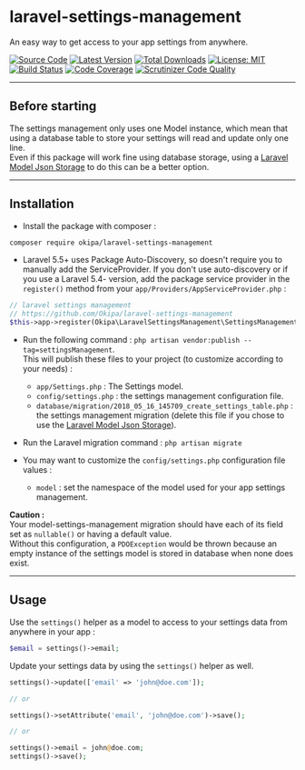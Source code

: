 # laravel-settings-management
An easy way to get access to your app settings from anywhere.

[![Source Code](https://img.shields.io/badge/source-okipa/laravel--settings--management-blue.svg)](https://github.com/Okipa/laravel-settings-management)
[![Latest Version](https://img.shields.io/github/release/okipa/laravel-settings-management.svg?style=flat-square)](https://github.com/Okipa/laravel-settings-management/releases)
[![Total Downloads](https://img.shields.io/packagist/dt/okipa/laravel-settings-management.svg?style=flat-square)](https://packagist.org/packages/okipa/laravel-settings-management)
[![License: MIT](https://img.shields.io/badge/License-MIT-blue.svg)](https://opensource.org/licenses/MIT)
[![Build Status](https://scrutinizer-ci.com/g/Okipa/laravel-settings-management/badges/build.png?b=master)](https://scrutinizer-ci.com/g/Okipa/laravel-settings-management/build-status/master)
[![Code Coverage](https://scrutinizer-ci.com/g/Okipa/laravel-settings-management/badges/coverage.png?b=master)](https://scrutinizer-ci.com/g/Okipa/laravel-settings-management/?branch=master)
[![Scrutinizer Code Quality](https://scrutinizer-ci.com/g/Okipa/laravel-settings-management/badges/quality-score.png?b=master)](https://scrutinizer-ci.com/g/Okipa/laravel-settings-management/?branch=master)

------------------------------------------------------------------------------------------------------------------------

## Before starting
The settings management only uses one Model instance, which mean that using a database table to store your settings will read and update only one line.  
Even if this package will work fine using database storage, using a [Laravel Model Json Storage](https://github.com/Okipa/laravel-model-json-storage) to do this can be a better option.

------------------------------------------------------------------------------------------------------------------------

## Installation

- Install the package with composer :
```bash
composer require okipa/laravel-settings-management
```

- Laravel 5.5+ uses Package Auto-Discovery, so doesn't require you to manually add the ServiceProvider.
If you don't use auto-discovery or if you use a Laravel 5.4- version, add the package service provider in the `register()` method from your `app/Providers/AppServiceProvider.php` :
```php
// laravel settings management
// https://github.com/Okipa/laravel-settings-management
$this->app->register(Okipa\LaravelSettingsManagement\SettingsManagementServiceProvider::class);
```

- Run the following command : `php artisan vendor:publish --tag=settingsManagement`.  
This will publish these files to your project (to customize according to your needs) :
    - `app/Settings.php` : The Settings model.
    - `config/settings.php` : the settings management configuration file.
    - `database/migration/2018_05_16_145709_create_settings_table.php` : the settings management migration (delete this file if you chose to use the [Laravel Model Json Storage](https://github.com/Okipa/laravel-model-json-storage)).

- Run the Laravel migration command : `php artisan migrate`
 
- You may want to customize the `config/settings.php` configuration file values :
    - `model` : set the namespace of the model used for your app settings management.
   
**Caution :**  
Your model-settings-management migration should have each of its field set as `nullable()` or having a default value.  
Without this configuration, a `PDOException` would be thrown because an empty instance of the settings model is stored in database when none does exist.

------------------------------------------------------------------------------------------------------------------------

## Usage

Use the `settings()` helper as a model to access to your settings data from anywhere in your app :
```php
$email = settings()->email;
```

Update your settings data by using the `settings()` helper as well.
```php
settings()->update(['email' => 'john@doe.com']);

// or

settings()->setAttribute('email', 'john@doe.com')->save();

// or

settings()->email = john@doe.com;
settings()->save();
```
